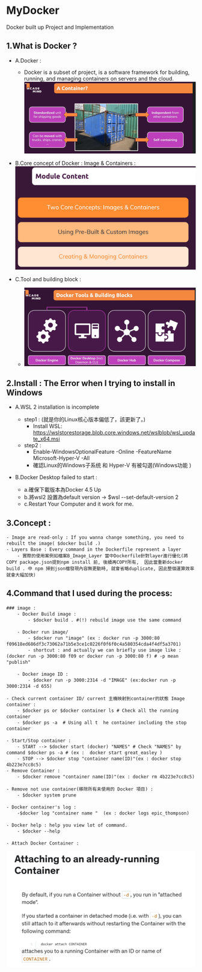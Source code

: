 # MyDocker
Docker built up Project and Implementation

## 1.What is Docker ?
- A.Docker : 
    - Docker is a subset of project, is a software framework for building, running, and managing containers on servers and the cloud.<br>
 ![image](data/img/container.png)

- B.Core concept of Docker : Image & Containers :<br>
 ![image](data/img/image_container.png)


- C.Tool and building block :<br>
    - ![image](data/img/Docker_Tool.png)


## 2.Install : The Error when I trying to install in Windows

- A.WSL 2 installation is incomplete
    - step1 : (就是你的Linux核心版本偏低了，該更新了。)
        - Install WSL: https://wslstorestorage.blob.core.windows.net/wslblob/wsl_update_x64.msi
    - step2 : 
        - Enable-WindowsOptionalFeature -Online -FeatureName Microsoft-Hyper-V -All 
        - 確認Linux的Windows子系统 和 Hyper-V 有被勾選(Windows功能 )

- B.Docker Desktop failed to start : 
    - a.確保下載版本為Docker 4.5 Up
    - b.將wsl2 設置為default version -> $wsl --set-default-version 2
    - c.Restart Your Computer
    and it work for me.

## 3.Concept : 
    - Image are read-only : If you wanna change something, you need to rebuilt the image( $docker build .)  
    - Layers Base : Every command in the Dockerfile represent a layer
        - 實際的使用案例如檔案B_Image_Layer 當中Dockerfile針對layer進行優化(將COPY package.json提到npm install 前, 後續再COPY所有,  因此當重新docker build . 中 npm 掃到json檔發現內容無更動時, 就會省略duplicate, 因此整個運算效率就會大幅加快)

## 4.Command that I used during the process:

    ### image :
        - Docker Build image : 
            - $docker build . #(!) rebuild image use the same command
        
        - Docker run image/ 
            - $docker run "image" (ex : docker run -p 3000:80 f09618ed686df3c73062a71b5e3ce1c0226f0f6f0c4a580354cda4f4df5a3701)
            - shortcut : and actually we can briefly use image like : (docker run -p 3000:80 f09 or docker run -p 3000:80 f) # -p mean "publish"
        
        - Docker image ID : 
            - $docker run -p 3000:2314 -d "IMAGE" (ex:docker run -p 3000:2314 -d 655)

    - Check current container ID/ current 主機映射到container的狀態 Image container : 
        - $docker ps or $docker container ls # Check all the running container
        - $docker ps -a  # Using all t  he container including the stop container

    - Start/Stop container :
        - START --> $docker start (docker) "NAMES" # Check "NAMES" by command $docker ps -a # (ex :  docker start great_easley )
        - STOP --> $docker stop "container name(ID)"(ex : docker stop 4b223e7cc8c5)
    - Remove Container : 
        - $docker remove "container name(ID)"(ex : docker rm 4b223e7cc8c5)

    - Remove not use container(移除所有未使用的 Docker 項目) : 
        - $docker system prune

    - Docker container's log : 
        -$docker log "container name "  (ex : docker logs epic_thompson)

    - Docker help : help you view lot of command.
        - $docker --help  

    - Attach Docker Container :
   ![image](data/img/AttachRunningContainer.png)

